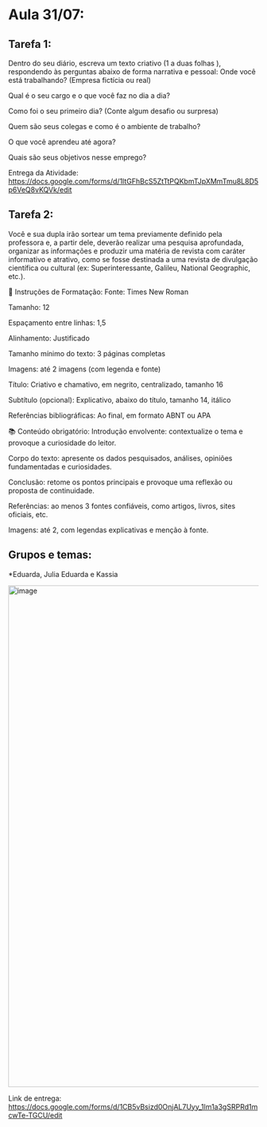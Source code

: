 # Aula 31/07:
## Tarefa 1: 

Dentro do seu diário, escreva um texto criativo (1 a duas folhas ), respondendo às perguntas abaixo de forma narrativa e pessoal: Onde você está trabalhando? (Empresa fictícia ou real)

Qual é o seu cargo e o que você faz no dia a dia?

Como foi o seu primeiro dia? (Conte algum desafio ou surpresa)

Quem são seus colegas e como é o ambiente de trabalho?

O que você aprendeu até agora?

Quais são seus objetivos nesse emprego?

Entrega da Atividade: https://docs.google.com/forms/d/1ltGFhBcS5ZtTtPQKbmTJpXMmTmu8L8D5p6VeQ8vKQVk/edit

## Tarefa 2: 
Você e sua dupla irão sortear um tema previamente definido pela professora e, a partir dele, deverão realizar uma pesquisa aprofundada, organizar as informações e produzir uma matéria de revista com caráter informativo e atrativo, como se fosse destinada a uma revista de divulgação científica ou cultural (ex: Superinteressante, Galileu, National Geographic, etc.).

🧾 Instruções de Formatação:
Fonte: Times New Roman

Tamanho: 12

Espaçamento entre linhas: 1,5

Alinhamento: Justificado

Tamanho mínimo do texto: 3 páginas completas

Imagens: até 2 imagens (com legenda e fonte)

Título: Criativo e chamativo, em negrito, centralizado, tamanho 16

Subtítulo (opcional): Explicativo, abaixo do título, tamanho 14, itálico

Referências bibliográficas: Ao final, em formato ABNT ou APA

📚 Conteúdo obrigatório:
Introdução envolvente: contextualize o tema e provoque a curiosidade do leitor.

Corpo do texto: apresente os dados pesquisados, análises, opiniões fundamentadas e curiosidades.

Conclusão: retome os pontos principais e provoque uma reflexão ou proposta de continuidade.

Referências: ao menos 3 fontes confiáveis, como artigos, livros, sites oficiais, etc.

Imagens: até 2, com legendas explicativas e menção à fonte.

## Grupos e temas:
*Eduarda, Julia Eduarda e Kassia

<img width="1558" height="1007" alt="image" src="https://github.com/user-attachments/assets/64a5541a-3a57-412a-a54a-583a466434f4" />


Link de entrega: https://docs.google.com/forms/d/1CB5vBsizd0OnjAL7Uyy_1lm1a3gSRPRd1mcwTe-TGCU/edit

